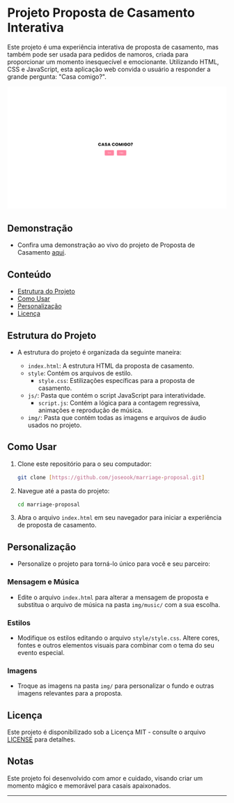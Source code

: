 
# Projeto Proposta de Casamento Interativa

Este projeto é uma experiência interativa de proposta de casamento, mas também pode ser usada para pedidos de namoros, criada para proporcionar um momento inesquecível e emocionante. Utilizando HTML, CSS e JavaScript, esta aplicação web convida o usuário a responder a grande pergunta: "Casa comigo?".

![Screenshot da Proposta de Casamento](/source/img/screeshot-proposal.png)

## Demonstração

- Confira uma demonstração ao vivo do projeto de Proposta de Casamento [aqui](/source/img/giphy.gif).

## Conteúdo

- [Estrutura do Projeto](#estrutura-do-projeto)
- [Como Usar](#como-usar)
- [Personalização](#personalização)
- [Licença](#licença)

## Estrutura do Projeto

- A estrutura do projeto é organizada da seguinte maneira:

  - `index.html`: A estrutura HTML da proposta de casamento.
  - `style`: Contém os arquivos de estilo.
      - `style.css`: Estilizações específicas para a proposta de casamento.
  - `js/`: Pasta que contém o script JavaScript para interatividade.
      - `script.js`: Contém a lógica para a contagem regressiva, animações e reprodução de música.
  - `img/`: Pasta que contém todas as imagens e arquivos de áudio usados no projeto.

## Como Usar

1. Clone este repositório para o seu computador:

   ```bash
   git clone [https://github.com/joseook/marriage-proposal.git]
   ```

2. Navegue até a pasta do projeto:

   ```bash
   cd marriage-proposal
   ```

3. Abra o arquivo `index.html` em seu navegador para iniciar a experiência de proposta de casamento.

## Personalização

- Personalize o projeto para torná-lo único para você e seu parceiro:

### Mensagem e Música

- Edite o arquivo `index.html` para alterar a mensagem de proposta e substitua o arquivo de música na pasta `img/music/` com a sua escolha.

### Estilos

- Modifique os estilos editando o arquivo `style/style.css`. Altere cores, fontes e outros elementos visuais para combinar com o tema do seu evento especial.

### Imagens

- Troque as imagens na pasta `img/` para personalizar o fundo e outras imagens relevantes para a proposta.

## Licença

Este projeto é disponibilizado sob a Licença MIT - consulte o arquivo [LICENSE](./LICENSE) para detalhes.

## Notas

Este projeto foi desenvolvido com amor e cuidado, visando criar um momento mágico e memorável para casais apaixonados.

---
